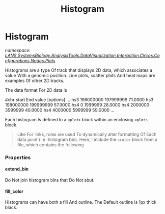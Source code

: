 ﻿---
title: Histogram
---

# Histogram
_namespace: [LANS.SystemsBiology.AnalysisTools.DataVisualization.Interaction.Circos.Configurations.Nodes.Plots](N-LANS.SystemsBiology.AnalysisTools.DataVisualization.Interaction.Circos.Configurations.Nodes.Plots.html)_

Histograms are a type Of track that displays 2D data, which
 associates a value With a genomic position. Line plots, scatter
 plots And heat maps are examples Of other 2D tracks.

 The data format For 2D data Is 

 #chr start End value [options]
 ...
 hs3 196000000 197999999 71.0000
 hs3 198000000 199999999 57.0000
 hs4 0 1999999 28.0000
 hs4 2000000 3999999 40.0000
 hs4 4000000 5999999 59.0000
 ...

 Each histogram Is defined In a ``<plot>`` block within an enclosing ``<plots`` block.

> 
>  Like For links, rules are used To dynamically alter formatting Of
>  Each data point (i.e. histogram bin). Here, I include the ```<rule>```
>  block from a file, which contains the following
>  



### Properties

#### extend_bin
Do Not join histogram bins that Do Not abut.
#### fill_color
Histograms can have both a fill And outline. The Default outline Is 1px thick black.
